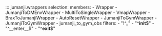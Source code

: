 ::: jumanji.wrappers
    selection:
      members:
        - Wrapper
        - JumanjiToDMEnvWrapper
        - MultiToSingleWrapper
        - VmapWrapper
        - BraxToJumanjiWrapper
        - AutoResetWrapper
        - JumanjiToGymWrapper
        - JumanjiToGymWrapper
        - jumanji_to_gym_obs
      filters:
        - "!^_"
        - "^__init__$"
        - "^__enter__$"
        - "^__exit__$"
